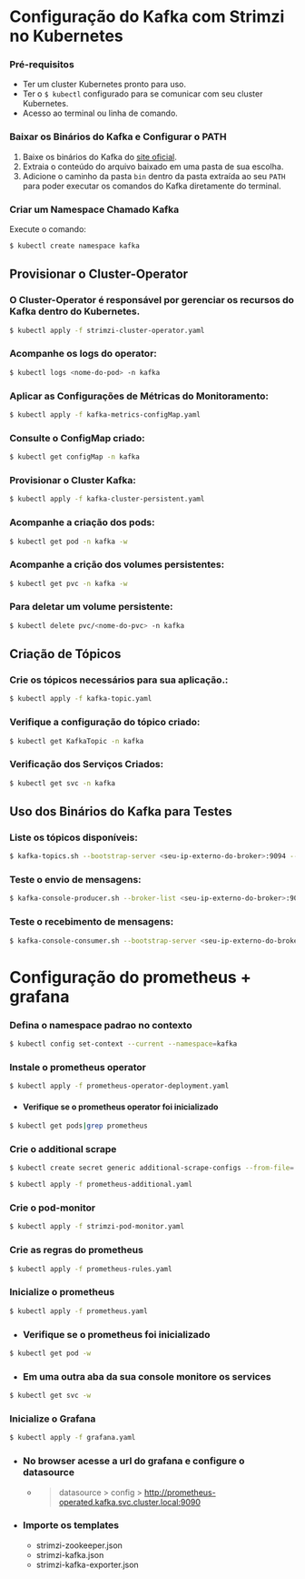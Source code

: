 # Configuração do Kafka com Strimzi no Kubernetes

### Pré-requisitos

- Ter um cluster Kubernetes pronto para uso.
- Ter o `$ kubectl` configurado para se comunicar com seu cluster Kubernetes.
- Acesso ao terminal ou linha de comando.

### Baixar os Binários do Kafka e Configurar o PATH

1. Baixe os binários do Kafka do [site oficial](https://kafka.apache.org/downloads).
2. Extraia o conteúdo do arquivo baixado em uma pasta de sua escolha.
3. Adicione o caminho da pasta `bin` dentro da pasta extraída ao seu `PATH` para poder executar os comandos do Kafka diretamente do terminal.

### Criar um Namespace Chamado Kafka

Execute o comando:
```bash
$ kubectl create namespace kafka
```

## Provisionar o Cluster-Operator
### O Cluster-Operator é responsável por gerenciar os recursos do Kafka dentro do Kubernetes.
```bash
$ kubectl apply -f strimzi-cluster-operator.yaml
```

### Acompanhe os logs do operator:
```bash
$ kubectl logs <nome-do-pod> -n kafka
```

### Aplicar as Configurações de Métricas do Monitoramento:
```bash
$ kubectl apply -f kafka-metrics-configMap.yaml
```

### Consulte o ConfigMap criado:
```bash
$ kubectl get configMap -n kafka
```

### Provisionar o Cluster Kafka:
```bash
$ kubectl apply -f kafka-cluster-persistent.yaml
```

### Acompanhe a criação dos pods:
```bash
$ kubectl get pod -n kafka -w
```

### Acompanhe a crição dos volumes persistentes:
```bash
$ kubectl get pvc -n kafka -w
```

### Para deletar um volume persistente:
```bash
$ kubectl delete pvc/<nome-do-pvc> -n kafka
```

## Criação de Tópicos
### Crie os tópicos necessários para sua aplicação.:
```bash
$ kubectl apply -f kafka-topic.yaml
```

### Verifique a configuração do tópico criado:
```bash
$ kubectl get KafkaTopic -n kafka
```

### Verificação dos Serviços Criados:
```bash
$ kubectl get svc -n kafka
```

## Uso dos Binários do Kafka para Testes
### Liste os tópicos disponíveis:
```bash
$ kafka-topics.sh --bootstrap-server <seu-ip-externo-do-broker>:9094 --list
```

### Teste o envio de mensagens:
```bash
$ kafka-console-producer.sh --broker-list <seu-ip-externo-do-broker>:9094 --topic <nome-do-topico>
```

### Teste o recebimento de mensagens:
```bash
$ kafka-console-consumer.sh --bootstrap-server <seu-ip-externo-do-broker>:9094 --topic <nome-do-topico> --from-beginning
```

#
# Configuração do prometheus + grafana
### Defina o namespace padrao no contexto
```bash
$ kubectl config set-context --current --namespace=kafka
```

### Instale o prometheus operator
```bash
$ kubectl apply -f prometheus-operator-deployment.yaml 
```

- #### Verifique se o prometheus operator foi inicializado
```bash
$ kubectl get pods|grep prometheus
```

### Crie o additional scrape
```bash
$ kubectl create secret generic additional-scrape-configs --from-file=./prometheus-additional.yaml -n kafka

$ kubectl apply -f prometheus-additional.yaml 
```

### Crie o pod-monitor
```bash
$ kubectl apply -f strimzi-pod-monitor.yaml
```

### Crie as regras do prometheus
```bash
$ kubectl apply -f prometheus-rules.yaml
```

### Inicialize o prometheus
```bash
$ kubectl apply -f prometheus.yaml
```
- ### Verifique se o prometheus foi inicializado
```bash
$ kubectl get pod -w
```

- ### Em uma outra aba da sua console monitore os services
```bash
$ kubectl get svc -w
```

### Inicialize o Grafana
```bash
$ kubectl apply -f grafana.yaml
```

- ### No browser acesse a url do grafana e configure o datasource
    -  >datasource > config > http://prometheus-operated.kafka.svc.cluster.local:9090
- ### Importe os templates
    - strimzi-zookeeper.json
    - strimzi-kafka.json
    - strimzi-kafka-exporter.json



